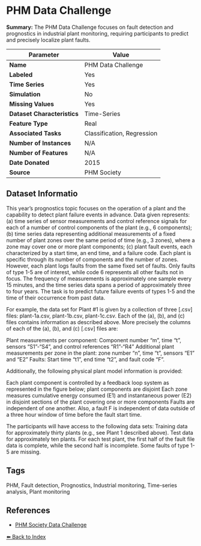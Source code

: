 # PHM Data Challenge

**Summary:** The PHM Data Challenge focuses on fault detection and prognostics in industrial plant monitoring, requiring participants to predict and precisely localize plant faults.

| Parameter | Value |
| --- | --- |
| **Name** | PHM Data Challenge |
| **Labeled** | Yes |
| **Time Series** | Yes |
| **Simulation** | No |
| **Missing Values** | Yes |
| **Dataset Characteristics** | Time-Series |
| **Feature Type** | Real |
| **Associated Tasks** | Classification, Regression |
| **Number of Instances** | N/A |
| **Number of Features** | N/A |
| **Date Donated** | 2015 |
| **Source** | PHM Society |

## Dataset Informatio

This year’s prognostics topic focuses on the operation of a plant and the capability to detect plant failure events in advance. Data given represents: (a) time series of sensor measurements and control reference signals for each of a number of control components of the plant (e.g., 6 components); (b) time series data representing additional measurements of a fixed number of plant zones over the same period of time (e.g., 3 zones), where a zone may cover one or more plant components; (c) plant fault events, each characterized by a start time, an end time, and a failure code. Each plant is specific through its number of components and the number of zones. However, each plant logs faults from the same fixed set of faults. Only faults of type 1-5 are of interest, while code 6 represents all other faults not in focus. The frequency of measurements is approximately one sample every 15 minutes, and the time series data spans a period of approximately three to four years. The task is to predict future failure events of types 1-5 and the time of their occurrence from past data.

For example, the data set for Plant #1 is given by a collection of three [.csv] files: plant-1a.csv, plant-1b.csv, plant-1c.csv. Each of the (a), (b), and (c) files contains information as described above. More precisely the columns of each of the (a), (b), and (c) [.csv] files are:

Plant measurements per component: Component number “m”, time “t”, sensors “S1”-“S4”, and control references “R1”-“R4”
Additional plant measurements per zone in the plant: zone number “n”, time “t”, sensors “E1” and “E2”
Faults: Start time “t1”, end time “t2”, and fault code “F”.

Additionally, the following physical plant model information is provided:

Each plant component is controlled by a feedback loop system as represented in the figure below; plant components are disjoint
Each zone measures cumulative energy consumed (E1) and instantaneous power (E2) in disjoint sections of the plant covering one or more components
Faults are independent of one another. Also, a fault F is independent of data outside of a three hour window of time before the fault start time.

The participants will have access to the following data sets:
Training data for approximately thirty plants (e.g., see Plant 1 described above).
Test data for approximately ten plants. For each test plant, the first half of the fault file data is complete, while the second half is incomplete. Some faults of type 1-5 are missing.

## Tags

PHM, Fault detection, Prognostics, Industrial monitoring, Time-series analysis, Plant monitoring

## References

- [PHM Society Data Challenge](https://phmsociety.org/conference/annual-conference-of-the-phm-society/annual-conference-of-the-prognostics-and-health-management-society-2015/phm-data-challenge-3/)

[⬅️ Back to Index](../README.md)

